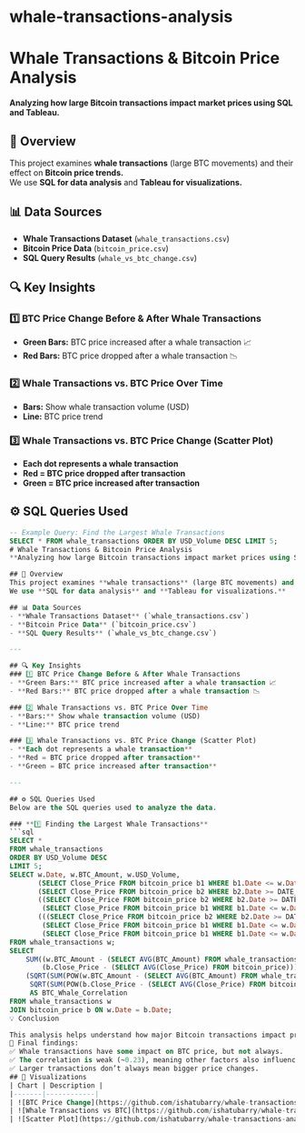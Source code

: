 # whale-transactions-analysis
# Whale Transactions & Bitcoin Price Analysis  
**Analyzing how large Bitcoin transactions impact market prices using SQL and Tableau.**  

## 📌 Overview  
This project examines **whale transactions** (large BTC movements) and their effect on **Bitcoin price trends.**  
We use **SQL for data analysis** and **Tableau for visualizations.**  

## 📊 Data Sources  
- **Whale Transactions Dataset** (`whale_transactions.csv`)  
- **Bitcoin Price Data** (`bitcoin_price.csv`)  
- **SQL Query Results** (`whale_vs_btc_change.csv`)  

## 🔍 Key Insights  
### 1️⃣ BTC Price Change Before & After Whale Transactions  
- **Green Bars:** BTC price increased after a whale transaction 📈  
- **Red Bars:** BTC price dropped after a whale transaction 📉  

### 2️⃣ Whale Transactions vs. BTC Price Over Time  
- **Bars:** Show whale transaction volume (USD)  
- **Line:** BTC price trend  

### 3️⃣ Whale Transactions vs. BTC Price Change (Scatter Plot)  
- **Each dot represents a whale transaction**  
- **Red = BTC price dropped after transaction**  
- **Green = BTC price increased after transaction**  

## ⚙️ SQL Queries Used  
```sql
-- Example Query: Find the Largest Whale Transactions
SELECT * FROM whale_transactions ORDER BY USD_Volume DESC LIMIT 5;
# Whale Transactions & Bitcoin Price Analysis  
**Analyzing how large Bitcoin transactions impact market prices using SQL and Tableau.**  

## 📌 Overview  
This project examines **whale transactions** (large BTC movements) and their effect on **Bitcoin price trends.**  
We use **SQL for data analysis** and **Tableau for visualizations.**  

## 📊 Data Sources  
- **Whale Transactions Dataset** (`whale_transactions.csv`)  
- **Bitcoin Price Data** (`bitcoin_price.csv`)  
- **SQL Query Results** (`whale_vs_btc_change.csv`)  

---

## 🔍 Key Insights  
### 1️⃣ BTC Price Change Before & After Whale Transactions  
- **Green Bars:** BTC price increased after a whale transaction 📈  
- **Red Bars:** BTC price dropped after a whale transaction 📉  

### 2️⃣ Whale Transactions vs. BTC Price Over Time  
- **Bars:** Show whale transaction volume (USD)  
- **Line:** BTC price trend  

### 3️⃣ Whale Transactions vs. BTC Price Change (Scatter Plot)  
- **Each dot represents a whale transaction**  
- **Red = BTC price dropped after transaction**  
- **Green = BTC price increased after transaction**  

---

## ⚙️ SQL Queries Used  
Below are the SQL queries used to analyze the data.  

### **1️⃣ Finding the Largest Whale Transactions**
```sql
SELECT * 
FROM whale_transactions
ORDER BY USD_Volume DESC
LIMIT 5;
SELECT w.Date, w.BTC_Amount, w.USD_Volume, 
       (SELECT Close_Price FROM bitcoin_price b1 WHERE b1.Date <= w.Date ORDER BY b1.Date DESC LIMIT 1) AS Price_Before,
       (SELECT Close_Price FROM bitcoin_price b2 WHERE b2.Date >= DATE_ADD(w.Date, INTERVAL 3 DAY) ORDER BY b2.Date ASC LIMIT 1) AS Price_After,
       ((SELECT Close_Price FROM bitcoin_price b2 WHERE b2.Date >= DATE_ADD(w.Date, INTERVAL 3 DAY) ORDER BY b2.Date ASC LIMIT 1) - 
        (SELECT Close_Price FROM bitcoin_price b1 WHERE b1.Date <= w.Date ORDER BY b1.Date DESC LIMIT 1)) AS Price_Change,
       (((SELECT Close_Price FROM bitcoin_price b2 WHERE b2.Date >= DATE_ADD(w.Date, INTERVAL 3 DAY) ORDER BY b2.Date ASC LIMIT 1) - 
        (SELECT Close_Price FROM bitcoin_price b1 WHERE b1.Date <= w.Date ORDER BY b1.Date DESC LIMIT 1)) /
        (SELECT Close_Price FROM bitcoin_price b1 WHERE b1.Date <= w.Date ORDER BY b1.Date DESC LIMIT 1)) * 100 AS Price_Change_Percentage
FROM whale_transactions w;
SELECT 
    SUM((w.BTC_Amount - (SELECT AVG(BTC_Amount) FROM whale_transactions)) * 
        (b.Close_Price - (SELECT AVG(Close_Price) FROM bitcoin_price))) / 
    (SQRT(SUM(POW(w.BTC_Amount - (SELECT AVG(BTC_Amount) FROM whale_transactions), 2))) * 
     SQRT(SUM(POW(b.Close_Price - (SELECT AVG(Close_Price) FROM bitcoin_price), 2)))) 
     AS BTC_Whale_Correlation
FROM whale_transactions w
JOIN bitcoin_price b ON w.Date = b.Date;
💡 Conclusion

This analysis helps understand how major Bitcoin transactions impact price movements.
📌 Final findings:
✅ Whale transactions have some impact on BTC price, but not always.
✅ The correlation is weak (~0.23), meaning other factors also influence BTC price.
✅ Larger transactions don’t always mean bigger price changes.
## 📸 Visualizations  
| Chart | Description |
|-------|------------|
| ![BTC Price Change](https://github.com/ishatubarry/whale-transactions-analysis/blob/main/Screenshot%202025-02-17%20at%2019.08.01.png) | BTC price before & after whale transactions |
| ![Whale Transactions vs BTC](https://github.com/ishatubarry/whale-transactions-analysis/blob/main/Screenshot%202025-02-17%20at%2019.08.30.png) | Whale transactions vs. BTC price |
| ![Scatter Plot](https://github.com/ishatubarry/whale-transactions-analysis/blob/main/Screenshot%202025-02-17%20at%2019.09.15.png) | Whale transactions vs. BTC price change |
